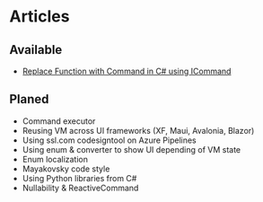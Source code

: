 # Articles

## Available
- [Replace Function with Command in C# using ICommand](https://github.com/ArtjomP/articles/blob/main/replace-function-with-command/index.en.md)


## Planed
- Command executor
- Reusing VM across UI frameworks (XF, Maui, Avalonia, Blazor)
- Using ssl.com codesigntool on Azure Pipelines
- Using enum & converter to show UI depending of VM state
- Enum localization
- Mayakovsky code style
- Using Python libraries from C#
- Nullability & ReactiveCommand